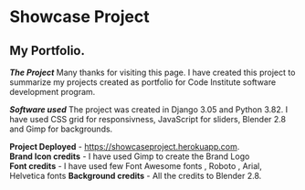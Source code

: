 # Showcase Project 
## My Portfolio.  

***The Project***
Many thanks for visiting this page.
I have created this project to summarize  my projects created as portfolio for Code Institute 
software development program.

***Software used***
The project was created in Django 3.05 and Python 3.82.
I have used CSS grid for responsivness, JavaScript for sliders, Blender 2.8 and Gimp for backgrounds.


**Project Deployed** - https://showcaseproject.herokuapp.com.  
**Brand Icon credits** - I have used Gimp to create the Brand Logo  
**Font credits** - I have used few Font Awesome fonts , Roboto , Arial, Helvetica fonts
**Background credits** - All the credits to Blender 2.8.   
 



